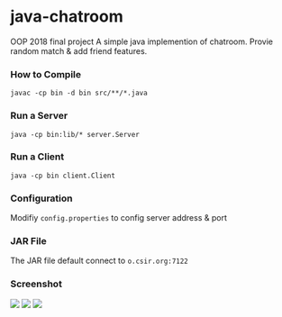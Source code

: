 # java-chatroom
OOP 2018 final project
A simple java implemention of chatroom. Provie random match & add friend features.

### How to Compile
```
javac -cp bin -d bin src/**/*.java
```

### Run a Server
```
java -cp bin:lib/* server.Server 
```

### Run a Client
```
java -cp bin client.Client
```

### Configuration
Modifiy  ```config.properties``` to config server address & port


### JAR File
The JAR file default connect to ```o.csir.org:7122```


### Screenshot
![](https://i.imgur.com/gg2Vk0o.png)
![](https://i.imgur.com/1i9v0Sl.png)
![](https://i.imgur.com/EJnXwGw.png)
